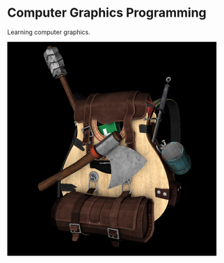 # Computer Graphics Programming
Learning computer graphics.



<img src="https://github.com/MortenSorensenNOR/Computer-Graphics-Programming/blob/rewrite/images/new_backpack.png?raw=true" width="481" height="492">
